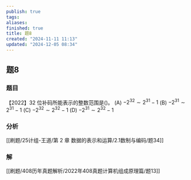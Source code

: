 ```yaml
---
publish: true
tags: 
aliases: 
finished: true
title: 题8
created: "2024-11-11 11:13"
updated: "2024-12-05 08:34"
---
```

## 题8
### 题目
【2022】32 位补码所能表示的整数范围是()。 
(A) $- {2}^{32} \sim  {2}^{31} - 1$ 
(B) $- {2}^{31} \sim  {2}^{31} - 1$ 
(C) $- {2}^{32} \sim  {2}^{32} - 1$ 
(D) $- {2}^{31} \sim  {2}^{32} - 1$
### 分析
[[刷题/25计组-王道/第 2 章 数据的表示和运算/2.1数制与编码/题34]]
### 解
[[刷题/408历年真题解析/2022年408真题计算机组成原理篇/题13]]
